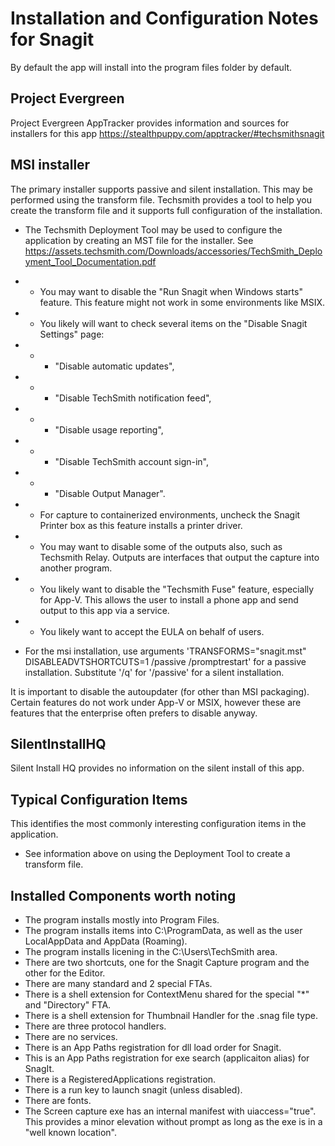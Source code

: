# Installation and Configuration Notes for Snagit

By default the app will install into the program files folder by default.

## Project Evergreen
Project Evergreen AppTracker provides information and sources for installers for this app https://stealthpuppy.com/apptracker/#techsmithsnagit 


## MSI installer 

The primary installer supports passive and silent installation.  This may be performed using the transform file. Techsmith provides a tool to help you create the transform file and it supports full configuration of the installation.
* The Techsmith Deployment Tool may be used to configure the application by creating an MST file for the installer.  See https://assets.techsmith.com/Downloads/accessories/TechSmith_Deployment_Tool_Documentation.pdf 
* * You may want to disable the "Run Snagit when Windows starts" feature.  This feature might not work in some environments like MSIX.
* * You likely will want to check several items on the "Disable Snagit Settings" page:
* * * "Disable automatic updates", 
* * * "Disable TechSmith notification feed", 
* * * "Disable usage reporting", 
* * * "Disable TechSmith account sign-in",
* * * "Disable Output Manager".
* * For capture to containerized environments, uncheck the Snagit Printer box as this feature installs a printer driver.
* * You may want to disable some of the outputs also, such as Techsmith Relay.  Outputs are interfaces that output the capture into another program.
* * You likely want to disable the "Techsmith Fuse" feature, especially for App-V.  This allows the user to install a phone app and send output to this app via a service.
* * You likely want to accept the EULA on behalf of users.

* For the msi installation, use arguments 'TRANSFORMS="snagit.mst" DISABLEADVTSHORTCUTS=1 /passive /promptrestart' for a passive installation.  Substitute '/q' for '/passive' for a silent installation.

It is important to disable the autoupdater (for other than MSI packaging). Certain features do not work under App-V or MSIX, however these are features that the enterprise often prefers to disable anyway.

## SilentInstallHQ

Silent Install HQ provides no information on the silent install of this app. 

## Typical Configuration Items 

This identifies the most commonly interesting configuration items in the application.

* See information above on using the Deployment Tool to create a transform file.

## Installed Components worth noting

* The program installs mostly into Program Files.
* The program installs items into C:\ProgramData, as well as the user LocalAppData and AppData (Roaming).
* The program installs licening in the C:\Users\TechSmith area.
* There are two shortcuts, one for the Snagit Capture program and the other for the Editor.
* There are many standard and 2 special FTAs.
* There is a shell extension for ContextMenu shared for the special "*" and "Directory" FTA.
* There is a shell extension for Thumbnail Handler for the .snag file type.
* There are three protocol handlers.
* There are no services.
* There is an App Paths registration for dll load order for Snagit.
* This is an App Paths registration for exe search (applicaiton alias) for SnagIt.
* There is a RegisteredApplications registration.
* There is a run key to launch snagit (unless disabled).
* There are fonts.
* The Screen capture exe has an internal manifest with uiaccess="true".  This provides a minor elevation without prompt as long as the exe is in a "well known location".